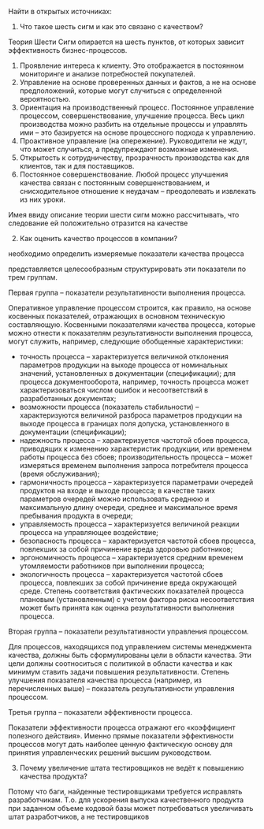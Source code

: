 Найти в открытых источниках:
1. Что такое шесть сигм и как это связано с качеством?

Теория Шести Сигм опирается на шесть пунктов, от которых зависит эффективность бизнес-процессов.
1) Проявление интереса к клиенту. Это отображается в постоянном мониторинге и анализе потребностей покупателей.
2) Управление на основе проверенных данных и фактов, а не на основе предположений, которые могут случиться с определенной вероятностью.
3) Ориентация на производственный процесс. Постоянное управление процессом, совершенствование, улучшение процесса. Весь цикл производства можно разбить на отдельные процессы и управлять ими – это базируется на основе процессного подхода к управлению.
4) Проактивное управление (на опережение). Руководители не ждут, что может случиться, а предупреждают возможные изменения.
5) Открытость к сотрудничеству, прозрачность производства как для клиентов, так и для поставщиков.
6) Постоянное совершенствование. Любой процесс улучшения качества связан с постоянным совершенствованием, и снисходительное отношение к неудачам – преодолевать и извлекать из них уроки.

Имея ввиду описание теории шести сигм можно рассчитывать, что следование ей положительно отразится на качестве

2. Как оценить качество процессов в компании?

необходимо определить измеряемые показатели качества процесса

представляется целесообразным структурировать эти показатели по трем группам.

Первая группа – показатели результативности выполнения процесса.

Оперативное управление процессом строится, как правило, на основе косвенных показателей, отражающих в основном техническую составляющую. Косвенными показателями качества процесса, которые можно отнести к показателям результативности выполнения процесса, могут служить, например, следующие обобщенные характеристики:

- точность процесса – характеризуется величиной отклонения параметров продукции на выходе процесса от номинальных значений, установленных в документации (спецификации); для процесса документооборота, например, точность процесса может характеризоваться числом ошибок и несоответствий в разработанных документах;
- возможности процесса (показатель стабильности) – характеризуются величиной разброса параметров продукции на выходе процесса в границах поля допуска, установленного в документации (спецификации);
- надежность процесса – характеризуется частотой сбоев процесса, приводящих к изменению характеристик продукции, или временем работы процесса без сбоев;
производительность процесса – может измеряться временем выполнения запроса потребителя процесса (время обслуживания);
- гармоничность процесса – характеризуется параметрами очередей продуктов на входе и выходе процесса; в качестве таких параметров очередей можно использовать среднюю и максимальную длину очереди, среднее и максимальное время пребывания продукта в очереди;
- управляемость процесса – характеризуется величиной реакции процесса на управляющее воздействие;
- безопасность процесса – характеризуется частотой сбоев процесса, повлекших за собой причинение вреда здоровью работников;
- эргономичность процесса – характеризуется средним временем утомляемости работников при выполнении процесса;
- экологичность процесса – характеризуется частотой сбоев процесса, повлекших за собой причинение вреда окружающей среде.
Степень соответствия фактических показателей процесса плановым (установленным) с учетом фактора риска несоответствия может быть принята как оценка результативности выполнения процесса.

Вторая группа – показатели результативности управления процессом.

Для процессов, находящихся под управлением системы менеджмента качества, должны быть сформулированы цели в области качества. Эти цели должны соотноситься с политикой в области качества и как минимум ставить задачи повышения результативности. Степень улучшения показателя качества процесса (например, из перечисленных выше) – показатель результативности управления процессом.

Третья группа – показатели эффективности процесса.

Показатели эффективности процесса отражают его «коэффициент полезного действия». Именно прямые показатели эффективности процессов могут дать наиболее ценную фактическую основу для принятия управленческих решений высшим руководством.

3. Почему увеличение штата тестировщиков не ведёт к повышению качества продукта?

Потому что баги, найденные тестировщиками требуется исправлять разработчикам. Т.о. для ускорения выпуска качественного продукта при заданном объеме кодовой базы может потребоваться увеличивать штат разработчиков, а не тестировщиков

